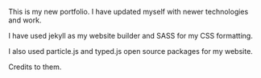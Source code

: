 This is my new portfolio. I have updated myself with newer technologies and work. 

I have used jekyll as my website builder and SASS for my CSS formatting.

I also used particle.js and typed.js open source packages for my website.

Credits to them.
